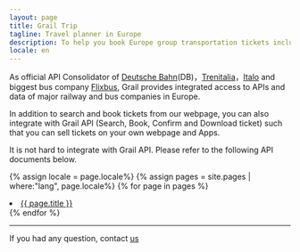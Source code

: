 ```yaml
---
layout: page
title: Grail Trip
tagline: Travel planner in Europe
description: To help you book Europe group transportation tickets include DBahn, Italo, Trenitalia and Flixbus
locale: en
---
```


As official API Consolidator of [Deutsche Bahn](https://www.bahn.com/i/view/index.shtml)(DB)，[Trenitalia](trenitalia.com)，[Italo](italotreno.it/en) and biggest bus company [Flixbus](flixbus.com), Grail provides integrated access to APIs and data of major railway and bus companies in Europe. 

In addition to search and book tickets from our webpage, you can also integrate with Grail API (Search, Book, Confirm and Download ticket) such that you can sell tickets on your own webpage and Apps.

It is not hard to integrate with Grail API. Please refer to the following API documents below.


{% assign locale = page.locale%}
{% assign pages = site.pages | where:"lang", page.locale%}
{% for page in pages %}
  <li>
      <a class="post-link" href="{{ page.url | prepend: site.baseurl }}">{{ page.title }}</a>
  </li>
{% endfor %}

---
If you had any question, contact [us](mailto:oulu@ul-e.com) 

